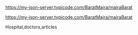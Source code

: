 https://my-json-server.typicode.com/BaratMaira/mairaBarat

https://my-json-server.typicode.com/BaratMaira/mairaBarat

Hospital,doctors,articles
